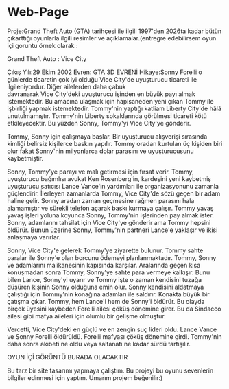 # Web-Page
Proje:Grand Theft Auto (GTA) tarihçesi ile ilgili 1997'den 2026ta kadar bütün çıkarttığı oyunlarla ilgili resimler ve açıklamalar.(entregre edebilirsem oyun içi goruntu
örnek olarak :

Grand Theft Auto : Vice City                    

Çıkış Yılı:29 Ekim 2002
Evren: GTA 3D EVRENİ
Hikaye:Sonny Forelli o günlerde ticaretin çok iyi olduğu Vice City'de uyuşturucu ticareti ile ilgileniyordur. Diğer ailelerden daha çabuk     
davranarak Vice City'deki uyuşturucu işinden en büyük payı almak istemektedir. Bu amacına ulaşmak için hapisaneden yeni çıkan Tommy ile işbirliği yapmak istemektedir. Tommy'nin yaptığı katliam Liberty City'de hâlâ unutulmamıştır. Tommy'nin Liberty sokaklarında görülmesi ticareti kötü etkileyecektir. Bu yüzden Sonny, Tommy'yi Vice City'ye gönderir.

Tommy, Sonny için çalışmaya başlar. Bir uyuşturucu alışverişi sırasında kimliği belirsiz kişilerce baskın yapılır. Tommy oradan kurtulan üç kişiden biri olur fakat Sonny'nin milyonlarca dolar parasını ve uyuşturucusunu kaybetmiştir.

Sonny, Tommy'ye parayı ve malı getirmesi için fırsat verir. Tommy, uyuşturucu bağımlısı avukat Ken Rosenberg'in, kardeşini yeni kaybetmiş uyuşturucu satıcısı Lance Vance'in yardımları ile organizasyonunu zamanla güçlendirir. İlerleyen zamanlarda Tommy, Vice City'de sözü geçen bir adam haline gelir. Sonny aradan zaman geçmesine rağmen parasını hala alamamıştır ve sürekli telefon açarak baskı kurmaya çalışır. Tommy yavaş yavaş işleri yoluna koyunca Sonny, Tommy'nin işlerinden pay almak ister. Sonny, adamlarını tahsilat için Vice City'ye gönderir ama Tommy hepsini öldürür. Bunun üzerine Sonny, Tommy'nin partneri Lance'e yaklaşır ve ikisi anlaşmaya varırlar.

Sonny, Vice City'e gelerek Tommy'ye ziyarette bulunur. Tommy sahte paralar ile Sonny'e olan borcunu ödemeyi planlanmaktadır. Tommy, Sonny ve adamlarını malikanesinin kapısında karşılar. Aralarında geçen kısa konuşmadan sonra Tommy, Sonny'ye sahte para vermeye kalkışır. Bunu bilen Lance, Sonny'yi uyarır ve Tommy işte o zaman kendisini tuzağa düşüren kişinin Sonny olduğuna emin olur. Sonny kendisini aldatmaya çalıştığı için Tommy'nin konağına adamları ile saldırır. Konakta büyük bir çatışma çıkar. Tommy, hem Lance'i hem de Sonny'i öldürür. Bu olayda birçok üyesini kaybeden Forelli ailesi çöküş dönemine girer. Bu da Sindacco ailesi gibi mafya aileleri için olumlu bir gelişme olmuştur.

Vercetti, Vice City'deki en güçlü ve en zengin suç lideri oldu. Lance Vance ve Sonny Forelli öldürüldü. Forelli mafyası çöküş dönemine girdi. Tommy'nin daha sonra akıbeti ne oldu veya saltanatı ne kadar sürdü tartışılır.

OYUN İÇİ GÖRÜNTÜ BURADA OLACAKTIR




Bu tarz bir site tasarımı yapmaya çalıştım.
Bu projeyi bu oyunu sevenlerin bilgiler edinmesi için yaptım. Umarım projem beğenilir:)


                           



                           
